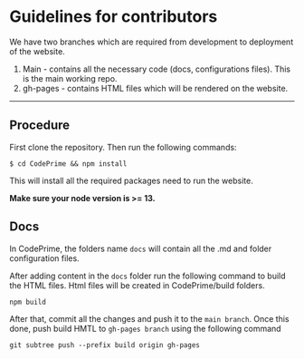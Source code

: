# Guidelines for contributors

We have two branches which are required from development to deployment of the website.
1. Main - contains all the necessary code (docs, configurations files). This is the main working repo.
2. gh-pages - contains HTML files which will be rendered on the website.


---
## Procedure
First clone the repository. Then run the following commands:

```bsh
$ cd CodePrime && npm install
```

This will install all the required packages need to run the website.

**Make sure your node version is >= 13.**

## Docs

In CodePrime, the folders name ```docs``` will contain all the .md and folder configuration files.

After adding content in the ```docs``` folder run the following command to build the HTML files. Html files will be created in CodePrime/build folders.

```bsh
npm build
```

After that, commit all the changes and push it to the ```main branch```. Once this done, push build HMTL to ```gh-pages branch``` using the following command

```git
git subtree push --prefix build origin gh-pages
```
